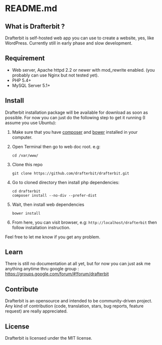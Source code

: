 # README.md

## What is Drafterbit ?
Drafterbit is self-hosted web app you can use to create a website, yes, like WordPress. Currently still in early phase and slow development.

## Requirement
- Web server, Apache httpd 2.2 or newer with mod_rewrite enabled. (you probably can use Nginx but not tested yet).
- PHP 5.4+
- MySQL Server 5.1+

## Install
Drafterbit installation package will be available for download as soon as possible. For now you can just do the following step to get it running (I assume you use Ubuntu):

1. Make sure that you have [composer](https://getcomposer.org/) and [bower](https://bower.io/) installed in your computer.
2. Open Terminal then go to web doc root. e.g:
    ```shell
    cd /var/www/
    ```
    
3. Clone this repo
    ```shell
    git clone https://github.com/drafterbit/drafterbit.git
    ```
    
4. Go to cloned directory then install php dependencies:
    ```shell
    cd drafterbit
    composer install --no-div --prefer-dist
    ```
    
5. Wait, then install web dependencies
    ```shell
    bower install
    ```
    
6. From here, you can visit browser, e.g: `http://localhost/drafterbit` then follow installation instruction.

Feel free to let me know if you get any problem.

## Learn
There is still no documentation at all yet, but for now you can just ask me anything anytime thru google group : <https://groups.google.com/forum/#!forum/drafterbit>

## Contribute
Drafterbit is an opensource and intended to be community-driven project. Any kind of contribution (code, translation, stars, bug reports, feature request) are really appreciated.

## License
Drafterbit is licensed under the MIT license.